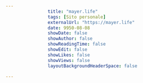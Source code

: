 ---
                title: "mayer.life"
                tags: [Sito personale]
                externalUrl: "https://mayer.life"
                date: 9950-08-08
                showDate: false
                showAuthor: false
                showReadingTime: false
                showEdit: false
                showLikes: false
                showViews: false
                layoutBackgroundHeaderSpace: false
                ---

